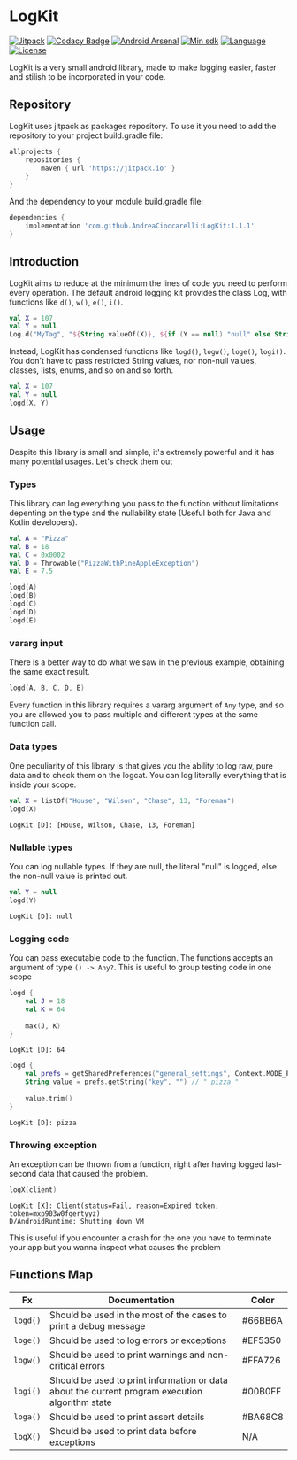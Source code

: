 
# LogKit
[![Jitpack](https://jitpack.io/v/AndreaCioccarelli/LogKit.svg)](https://jitpack.io/#AndreaCioccarelli/LogKit)
[![Codacy Badge](https://api.codacy.com/project/badge/Grade/601fb614156048afb9d4a5876def83d9)](https://www.codacy.com/project/cioccarelliandrea01/LogKit/dashboard)
[![Android Arsenal](https://img.shields.io/badge/Android%20Arsenal-LogKit-green.svg?style=flat )]( https://android-arsenal.com/details/1/7073 )
[![Min sdk](https://img.shields.io/badge/minsdk-14-yellow.svg)](https://github.com/AndreaCioccarelli/LogKit/blob/master/library/build.gradle)
[![Language](https://img.shields.io/badge/language-kotlin-orange.svg)](https://github.com/AndreaCioccarelli/LogKit/blob/master/library/build.gradle)
[![License](https://img.shields.io/hexpm/l/plug.svg)](https://github.com/AndreaCioccarelli/LogKit/blob/master/LICENSE)

LogKit is a very small android library, made to make logging easier, faster and stilish to be incorporated in your code.

## Repository
LogKit uses jitpack as packages repository.
To use it you need to add the repository to your project build.gradle file:
```gradle
allprojects {
    repositories {
        maven { url 'https://jitpack.io' }
    }
}
```
And the dependency to your module build.gradle file:
```gradle
dependencies {
    implementation 'com.github.AndreaCioccarelli:LogKit:1.1.1'
}
```

## Introduction
LogKit aims to reduce at the minimum the lines of code you need to perform every operation.
The default android logging kit provides the class Log, with functions like `d()`, `w()`, `e()`, `i()`.
```kotlin
val X = 107
val Y = null
Log.d("MyTag", "${String.valueOf(X)}, ${if (Y == null) "null" else String.valueOf(Y)}")
```
Instead, LogKit has condensed functions like `logd()`, `logw()`, `loge()`, `logi()`. You don't have to pass restricted String values, nor non-null values, classes, lists, enums, and so on and so forth.
```kotlin
val X = 107
val Y = null
logd(X, Y)
```

## Usage
Despite this library is small and simple, it's extremely powerful and it has many potential usages. Let's check them out

### Types
This library can log everything you pass to the function without limitations depenting on the type and the nullability state (Useful both for Java and Kotlin developers).
```kotlin
val A = "Pizza"
val B = 18
val C = 0x0002
val D = Throwable("PizzaWithPineAppleException")
val E = 7.5

logd(A)
logd(B)
logd(C)
logd(D)
logd(E)
```

### vararg input
There is a better way to do what we saw in the previous example, obtaining the same exact result.
```kotlin
logd(A, B, C, D, E)
```
Every function in this library requires a vararg argument of `Any` type, and so you are allowed you to pass multiple and different types at the same function call.



### Data types
One peculiarity of this library is that gives you the ability to log raw, pure data and to check them on the logcat. You can log literally everything that is inside your scope.

```kotlin
val X = listOf("House", "Wilson", "Chase", 13, "Foreman")
logd(X)
```
```log
LogKit [D]: [House, Wilson, Chase, 13, Foreman]
```

### Nullable types
You can log nullable types. If they are null, the literal "null" is logged, else the non-null value is printed out.
```kotlin
val Y = null
logd(Y)
```
```log
LogKit [D]: null
```

### Logging code
You can pass executable code to the function. The functions accepts an argument of type `() -> Any?`.
This is useful to group testing code in one scope
```kotlin
logd {
    val J = 18
    val K = 64
    
    max(J, K)
}
```
```log
LogKit [D]: 64
```


```kotlin
logd {
    val prefs = getSharedPreferences("general_settings", Context.MODE_PRIVATE);
    String value = prefs.getString("key", "") // " pizza "
    
    value.trim() 
}
```
```log
LogKit [D]: pizza
```

### Throwing exception
An exception can be thrown from a function, right after having logged last-second data that caused the problem.
```kotlin
logX(client)
```
```log
LogKit [X]: Client(status=Fail, reason=Expired token, token=mxp903w0fgertyyz)
D/AndroidRuntime: Shutting down VM
```

This is useful if you encounter a crash for the one you have to terminate your app but you wanna inspect what causes the problem


## Functions Map
Fx | Documentation | Color
-- | ------------- | -----
`logd()` | Should be used in the most of the cases to print a debug message | #66BB6A
`loge()` | Should be used to log errors or exceptions | #EF5350
`logw()` | Should be used to print warnings and non-critical errors | #FFA726
`logi()` | Should be used to print information or data about the current program execution algorithm state | #00B0FF
`loga()` | Should be used to print assert details | #BA68C8
`logX()` | Should be used to print data before exceptions | N/A
